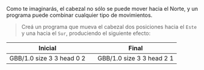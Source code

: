 Como te imaginarás, el cabezal no sólo se puede mover hacia el Norte, y un programa puede combinar cualquier tipo de movimientos.

> Creá un programa que mueva el cabezal dos posiciones hacia el `Este` y una hacia el `Sur`, produciendo el siguiente efecto:
>
<table class= "table table-borderless" style="width:100%">
  <thead>
  <tr>
    <th style="text-align: center">Inicial</th>
    <th style="text-align: center"></th> 
    <th style="text-align: center">Final</th>
  </tr>
  </thead>
  <tbody>
  <tr>
    <td style="text-align: center">  
      <gs-board>
        GBB/1.0
        size 3 3
        head 0 2
      </gs-board>
    </td>
    <td style="text-align: center"><i class="fa fa-arrow-right"></i></td> 
    <td style="text-align: center">
      <gs-board>
        GBB/1.0
        size 3 3
        head 2 1
      </gs-board>
    </td>
  </tr>
  <tbody>
</table>
